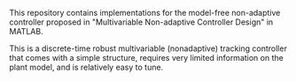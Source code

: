 This repository contains implementations for the model-free non-adaptive controller proposed in "Multivariable Non-adaptive Controller Design" in MATLAB.

This is a discrete-time robust multivariable (nonadaptive) tracking controller that comes with a simple structure, requires very limited information on the plant model, and is relatively easy to tune.
